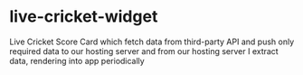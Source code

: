 # live-cricket-widget
Live Cricket Score Card which fetch data from third-party API and push only required data to our hosting server and from our hosting server I extract data, rendering into app periodically
